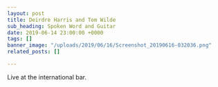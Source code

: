 ```yaml
---
layout: post
title: Deirdre Harris and Tom Wilde
sub_heading: Spoken Word and Guitar
date: 2019-06-14 23:00:00 +0000
tags: []
banner_image: "/uploads/2019/06/16/Screenshot_20190616-032036.png"
related_posts: []

---
```

Live at the international bar. 